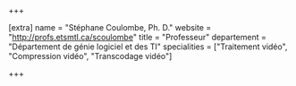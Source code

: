 +++

[extra]
name = "Stéphane Coulombe, Ph. D."
website = "http://profs.etsmtl.ca/scoulombe"
title = "Professeur"
departement = "Département de génie logiciel et des TI"
specialities = ["Traitement vidéo", "Compression vidéo", "Transcodage vidéo"]

+++